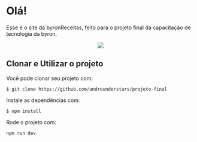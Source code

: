 # Olá!

Esse é o site da byronReceitas, feito para o projeto final da capacitação de tecnologia da byron.

<p align="center">
<img src="https://i.imgur.com/wxPLu1o.png">
</p>

## Clonar e Utilizar o projeto

Você pode clonar seu projeto com:
```
$ git clone https://github.com/andreunderstars/projeto-final
```

Instale as dependências com:

```
$ npm install
```

Rode o projeto com:

```
npm run dev
```